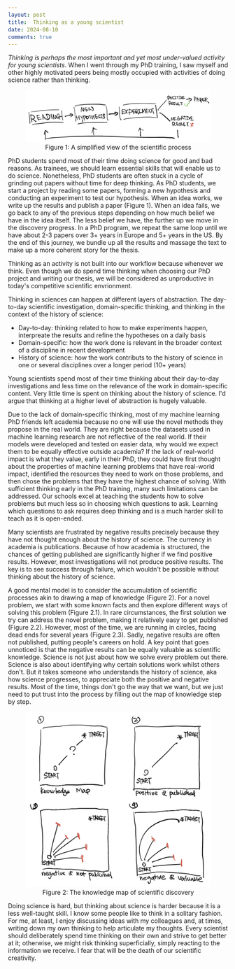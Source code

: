 ```yaml
---
layout: post
title:  Thinking as a young scientist
date: 2024-08-10
comments: true
---
```



*Thinking is perhaps the most important and yet most under-valued activity for young scientists*. When I went through my PhD training, I saw myself and other highly motivated peers being mostly occupied with activities of doing science rather than thinking.

<div style="text-align: center;">
    <figure >
    <img src="/assets/images/thinking/think.jpg">
    <figcaption>
 Figure 1: A simplified view of the scientific process 
    </figcaption>
    </figure>
</div>

PhD students spend most of their time doing science for good and bad reasons. As trainees, we should learn essential skills that will enable us to do science. Nonetheless, PhD students are often stuck in a cycle of grinding out papers without time for deep thinking. As PhD students, we start a project by reading some papers, forming a new hypothesis and conducting an experiment to test our hypothesis. When an idea works, we write up the results and publish a paper (Figure 1). When an idea fails, we go back to any of the previous steps depending on how much belief we have in the idea itself. The less belief we have, the further up we move in the discovery progress. In a PhD program, we repeat the same loop until we have about 2-3 papers over 3+ years in Europe and 5+ years in the US. By the end of this journey, we bundle up all the results and massage the text to make up a more coherent story for the thesis. 

Thinking as an activity is not built into our workflow because whenever we think. Even though we do spend time thinking when choosing our PhD project and writing our thesis, we will be considered as unproductive in today's competitive scientific envrionment. 

Thinking in sciences can happen at different layers of abstraction. The day-to-day scientific investigation, domain-specific thinking, and thinking in the context of the history of science: 
* Day-to-day: thinking related to how to make experiments happen, interpreate the results and refine the hypotheses on a daily basis
* Domain-specific: how the work done is relevant in the broader context of a discipline in recent development 
* History of science: how the work contributs to the history of science in one or several disciplines over a longer period (10+ years)

Young scientists spend most of their time thinking about their day-to-day investigations and less time on the relevance of the work in domain-specific content. Very little time is spent on thinking about the history of science. I'd argue that thinking at a higher level of abstraction is hugely valuable. 

Due to the lack of domain-specific thinking, most of my machine learning PhD friends left academia because no one will use the novel methods they propose in the real world. They are right because the datasets used in machine learning research are not reflective of the real world. If their models were developed and tested on easier data, why would we expect them to be equally effective outside academia? If the lack of real-world impact is what they value, early in their PhD, they could have first thought about the properties of machine learning problems that have real-world impact, identified the resources they need to work on those problems, and then chose the problems that they have the highest chance of solving. With sufficient thinking early in the PhD training, many such limitations can be addressed. Our schools excel at teaching the students how to solve problems but much less so in choosing which questions to ask. Learning which questions to ask requires deep thinking and is a much harder skill to teach as it is open-ended.

Many scientists are frustrated by negative results precisely because they have not thought enough about the history of science. The currency in academia is publications. Because of how academia is structured, the chances of getting published are significantly higher if we find positive results. However, most investigations will not produce positive results. The key is to see success through failure, which wouldn't be possible without thinking about the history of science.

A good mental model is to consider the accumulation of scientific processes akin to drawing a map of knowledge (Figure 2). For a novel problem, we start with some known facts and then explore different ways of solving this problem (Figure 2.1). In rare circumstances, the first solution we try can address the novel problem, making it relatively easy to get published (Figure 2.2). However, most of the time, we are running in circles, facing dead ends for several years (Figure 2.3). Sadly, negative results are often not published, putting people's careers on hold. A key point that goes unnoticed is that the negative results can be equally valuable as scientific knowledge. Science is not just about how we solve every problem out there. Science is also about identifying why certain solutions work whilst others don't. But it takes someone who understands the history of science, aka how science progresses, to appreciate both the positive and negative results. Most of the time, things don't go the way that we want, but we just need to put trust into the process by filling out the map of knowledge step by step. 

<div style="text-align: center;">
    <figure >
    <img src="/assets/images/thinking/map.jpg">
    <figcaption>
 Figure 2: The knowledge map of scientific discovery 
    </figcaption>
    </figure>
</div>

Doing science is hard, but thinking about science is harder because it is a less well-taught skill. I know some people like to think in a solitary fashion. For me, at least, I enjoy discussing ideas with my colleagues and, at times, writing down my own thinking to help articulate my thoughts. Every scientist should deliberately spend time thinking on their own and strive to get better at it; otherwise, we might risk thinking superficially, simply reacting to the information we receive. I fear that will be the death of our scientific creativity. 

